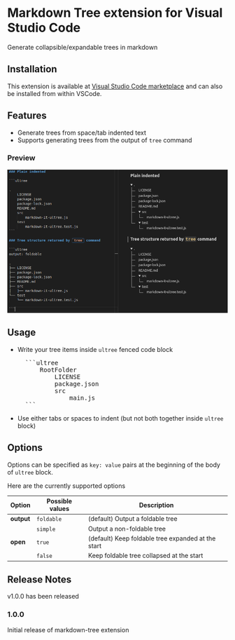 # Markdown Tree extension for Visual Studio Code

Generate collapsible/expandable trees in markdown

## Installation

This extension is available at [Visual Studio Code marketplace](https://marketplace.visualstudio.com/items?itemName=UltraByteSoftwares.markdown-tree) and can also be installed from within VSCode.

## Features

- Generate trees from space/tab indented text
- Supports generating trees from the output of `tree` command

### Preview

![markdown tree preview](./res/demo.png)

## Usage

- Write your tree items inside `ultree` fenced code block

    <pre>
    ```ultree
        RootFolder
            LICENSE
            package.json
            src
                main.js
    ```</pre>
  
- Use either tabs or spaces to indent (but not both together inside `ultree` block)

## Options
Options can be specified as `key: value` pairs at the beginning of the body of `ultree` block.

Here are the currently supported options

| Option     | Possible values | Description                                        |
| ---------- | --------------- | -------------------------------------------------- |
| **output** | `foldable`      | (default) Output a foldable tree                   |
|            | `simple`        | Output a non-foldable tree                         |
| **open**   | `true`          | (default) Keep foldable tree expanded at the start |
|            | `false`         | Keep foldable tree collapsed at the start          |

## Release Notes

v1.0.0 has been released

### 1.0.0

Initial release of markdown-tree extension
